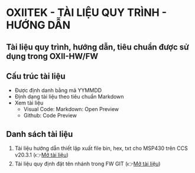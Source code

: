 # OXIITEK - TÀI LIỆU QUY TRÌNH - HƯỚNG DẪN 
Tài liệu quy trình, hướng dẫn, tiêu chuẩn được sử dụng trong OXII-HW/FW
---

## Cấu trúc tài liệu
- Được định danh bằng mã YYMMDD
- Định dạng tài liệu theo tiêu chuẩn Markdown
- Xem tài liệu
    - Visual Code: Markdown: Open Preview
    - Github: Code Preview

## Danh sách tài liệu
1. Tài liệu hướng dẫn thiết lập xuất file bin, hex, txt cho MSP430 trên CCS v20.3.1 (👉[Mở tài liệu](https://github.com/OXII-HW-FW/docs/blob/main/251001-HuongDan-CCS2031-XuatFile-bin_hex_txt.md))
1. Tài liệu quy định đặt tên nhánh trong FW GIT (👉[Mở tài liệu](https://github.com/OXII-HW-FW/docs/blob/main/251002-QuyDinh-FW-GIT-DatTenNhanh.md))